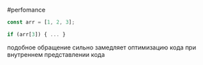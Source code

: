 #perfomance 

```js
const arr = [1, 2, 3];

if (arr[3]) { ... }
```

подобное обращение сильно замедляет оптимизацию кода при внутреннем представлении кода